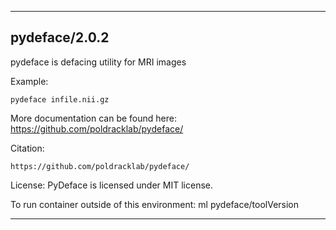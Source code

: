 
----------------------------------
## pydeface/2.0.2 ##
pydeface is defacing utility for MRI images


Example:
```
pydeface infile.nii.gz
```

More documentation can be found here: https://github.com/poldracklab/pydeface/

Citation:
```
https://github.com/poldracklab/pydeface/
```

License:
PyDeface is licensed under MIT license.

To run container outside of this environment: ml pydeface/toolVersion

----------------------------------
